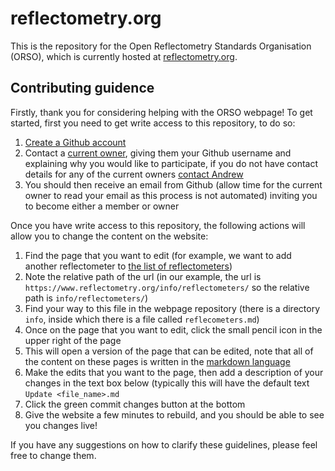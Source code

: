 # reflectometry.org

This is the repository for the Open Reflectometry Standards Organisation (ORSO), which is currently hosted at [reflectometry.org](reflectometry.org).

## Contributing guidence

Firstly, thank you for considering helping with the ORSO webpage! 
To get started, first you need to get write access to this repository, to do so:

1. [Create a Github account](https://github.com/join)
2. Contact a [current owner](https://github.com/orgs/reflectivity/people), giving them your Github username and explaining why you would like to participate, if you do not have contact details for any of the current owners [contact Andrew](mailto:andrew.mccluskey@diamond.ac.uk)
3. You should then receive an email from Github (allow time for the current owner to read your email as this process is not automated) inviting you to become either a member or owner

Once you have write access to this repository, the following actions will allow you to change the content on the website:

1. Find the page that you want to edit (for example, we want to add another reflectometer to [the list of reflectometers](https://www.reflectometry.org/info/reflectometers/))
2. Note the relative path of the url (in our example, the url is `https://www.reflectometry.org/info/reflectometers/` so the relative path is `info/reflectometers/`)
3. Find your way to this file in the webpage repository (there is a directory `info`, inside which there is a file called `reflecometers.md`)
4. Once on the page that you want to edit, click the small pencil icon in the upper right of the page
5. This will open a version of the page that can be edited, note that all of the content on these pages is written in the [markdown language](https://guides.github.com/features/mastering-markdown/)
6. Make the edits that you want to the page, then add a description of your changes in the text box below (typically this will have the default text `Update <file_name>.md`
7. Click the green commit changes button at the bottom
8. Give the website a few minutes to rebuild, and you should be able to see you changes live!

If you have any suggestions on how to clarify these guidelines, please feel free to change them. 

